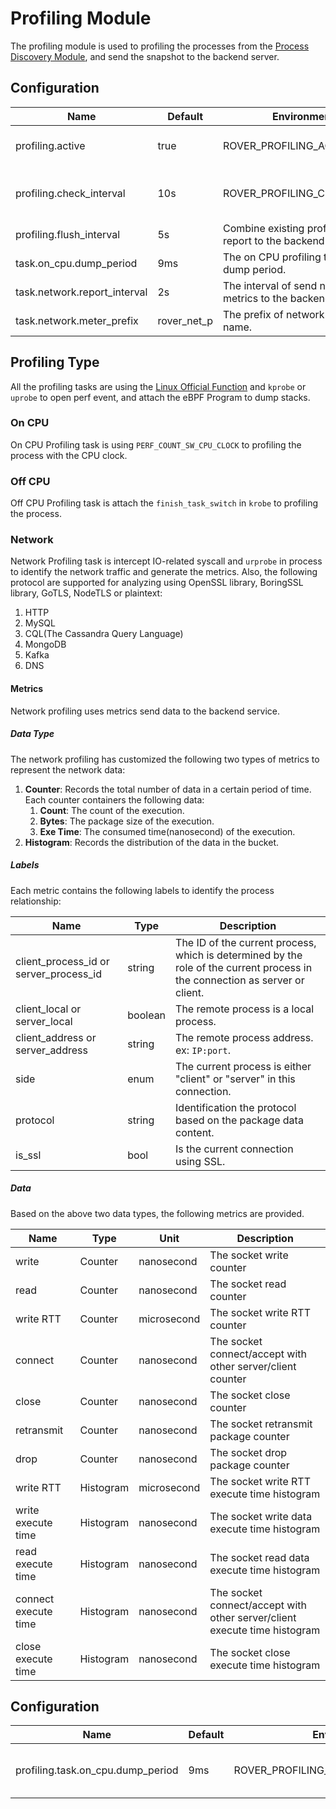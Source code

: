 # Profiling Module

The profiling module is used to profiling the processes from the [Process Discovery Module](../process_discovery/overview.md),
and send the snapshot to the backend server.

## Configuration

| Name | Default | Environment Key | Description |
|------|---------|-----------------|-------------|
| profiling.active | true | ROVER_PROFILING_ACTIVE | Is active the process profiling. |
| profiling.check_interval | 10s | ROVER_PROFILING_CHECK_INTERVAL | Check the profiling task interval. |
| profiling.flush_interval | 5s | Combine existing profiling data and report to the backend interval. |
| task.on_cpu.dump_period | 9ms | The on CPU profiling thread stack dump period. |
| task.network.report_interval | 2s | The interval of send network profiling metrics to the backend. |
| task.network.meter_prefix | rover_net_p | The prefix of network profiling metrics name. |

## Profiling Type

All the profiling tasks are using the [Linux Official Function](https://man7.org/linux/man-pages/man2/perf_event_open.2.html) and `kprobe` or `uprobe` to open perf event,
and attach the eBPF Program to dump stacks.

### On CPU

On CPU Profiling task is using `PERF_COUNT_SW_CPU_CLOCK` to profiling the process with the CPU clock.

### Off CPU

Off CPU Profiling task is attach the `finish_task_switch` in `krobe` to profiling the process.

### Network

Network Profiling task is intercept IO-related syscall and `urprobe` in process to identify the network traffic and generate the metrics.
Also, the following protocol are supported for analyzing using OpenSSL library, BoringSSL library, GoTLS, NodeTLS or plaintext:

1. HTTP
2. MySQL
3. CQL(The Cassandra Query Language)
4. MongoDB
5. Kafka
6. DNS

#### Metrics

Network profiling uses metrics send data to the backend service.

##### Data Type

The network profiling has customized the following two types of metrics to represent the network data:
1. **Counter**: Records the total number of data in a certain period of time. Each counter containers the following data:
   1. **Count**: The count of the execution.
   2. **Bytes**: The package size of the execution.
   3. **Exe Time**: The consumed time(nanosecond) of the execution. 
2. **Histogram**: Records the distribution of the data in the bucket.

##### Labels

Each metric contains the following labels to identify the process relationship:

| Name | Type | Description |
|------|------|-------------|
|client_process_id or server_process_id| string | The ID of the current process, which is determined by the role of the current process in the connection as server or client. |
|client_local or server_local| boolean | The remote process is a local process. |
|client_address or server_address| string | The remote process address. ex: `IP:port`. |
|side| enum | The current process is either "client" or "server" in this connection. |
|protocol| string | Identification the protocol based on the package data content. |
|is_ssl| bool | Is the current connection using SSL. |

##### Data

Based on the above two data types, the following metrics are provided. 

| Name | Type| Unit | Description |
|------|-----|------|-------------|
|write|Counter|nanosecond|The socket write counter|
|read|Counter|nanosecond|The socket read counter|
|write RTT|Counter|microsecond|The socket write RTT counter|
|connect|Counter|nanosecond|The socket connect/accept with other server/client counter|
|close|Counter|nanosecond|The socket close counter|
|retransmit|Counter|nanosecond|The socket retransmit package counter|
|drop|Counter|nanosecond|The socket drop package counter|
|write RTT|Histogram|microsecond|The socket write RTT execute time histogram|
|write execute time|Histogram|nanosecond|The socket write data execute time histogram|
|read execute time|Histogram|nanosecond|The socket read data execute time histogram|
|connect execute time|Histogram|nanosecond|The socket connect/accept with other server/client execute time histogram|
|close execute time|Histogram|nanosecond|The socket close execute time histogram|

## Configuration

| Name | Default | Environment Key | Description |
|------|---------|-----------------|-------------|
| profiling.task.on_cpu.dump_period | 9ms | ROVER_PROFILING_TASK_ON_CPU_DUMP_PERIOD | The profiling stack dump period. |
